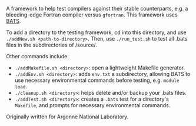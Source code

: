 A framework to help test compilers against their stable counterparts, e.g. a bleeding-edge Fortran compiler versus `gfortran`.
This framework uses [BATS](https://github.com/bats-core/bats-core).

To add a directory to the testing framework, cd into this directory, and use `./addNew.sh <path-to-directory>`.
Then, use `./run_test.sh` to test all .bats files in the subdirectories of /source/. 

Other commands include:
- `./addMakefile.sh <directory>`: open a lightweight Makefile generator.
- `./addEnv.sh <directory>`: adds `env.txt` a subdirectory, allowing BATS to use necessary environmental commands before testing, e.g. `module load`.
- `./cleanup.sh <directory>`: helps delete and/or backup your .bats files.
- `./addTest.sh <directory>`: creates a `.bats` test for a directory's `Makefile`, and prompts for necessary environmental commands.

Originally written for Argonne National Laboratory.
